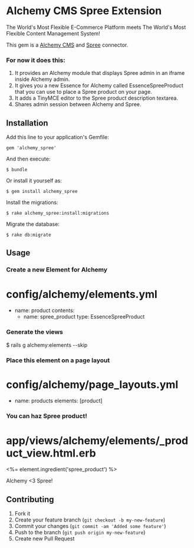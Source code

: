 # Alchemy CMS Spree Extension

The World's Most Flexible E-Commerce Platform meets The World's Most Flexible Content Management System!

This gem is a [Alchemy CMS](https://github.com/magiclabs/alchemy_cms) and [Spree](https://github.com/spree/spree) connector.

### For now it does this:

1. It provides an Alchemy module that displays Spree admin in an iframe inside Alchemy admin.
2. It gives you a new Essence for Alchemy called EssenceSpreeProduct that you can use to place a Spree product on your page.
3. It adds a TinyMCE editor to the Spree product description textarea.
4. Shares admin session between Alchemy and Spree.

## Installation

Add this line to your application's Gemfile:

    gem 'alchemy_spree'

And then execute:

    $ bundle

Or install it yourself as:

    $ gem install alchemy_spree

Install the migrations:

    $ rake alchemy_spree:install:migrations

Migrate the database:

    $ rake db:migrate

## Usage

### Create a new Element for Alchemy

  # config/alchemy/elements.yml
  - name: product
    contents:
    - name: spree_product
      type: EssenceSpreeProduct

### Generate the views

  $ rails g alchemy:elements --skip

### Place this element on a page layout

  # config/alchemy/page_layouts.yml
  - name: products
    elements: [product]

### You can haz Spree product!

  # app/views/alchemy/elements/_product_view.html.erb
  <%= element.ingredient('spree_product') %>

Alchemy <3 Spree!

## Contributing

1. Fork it
2. Create your feature branch (`git checkout -b my-new-feature`)
3. Commit your changes (`git commit -am 'Added some feature'`)
4. Push to the branch (`git push origin my-new-feature`)
5. Create new Pull Request
